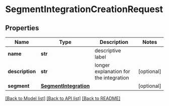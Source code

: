 # SegmentIntegrationCreationRequest


## Properties
Name | Type | Description | Notes
------------ | ------------- | ------------- | -------------
**name** | **str** | descriptive label | 
**description** | **str** | longer explanation for the integration | [optional] 
**segment** | [**SegmentIntegration**](SegmentIntegration.md) |  | [optional] 

[[Back to Model list]](../README.md#documentation-for-models) [[Back to API list]](../README.md#documentation-for-api-endpoints) [[Back to README]](../README.md)


